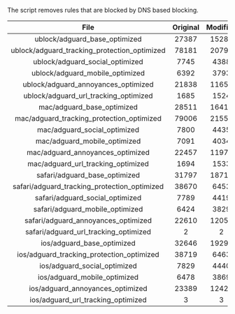 The script removes rules that are blocked by DNS based blocking.


| File | Original | Modified |
|:----:|:-----:|:-----:|
| ublock/adguard_base_optimized | 27387 | 15285 |
| ublock/adguard_tracking_protection_optimized | 78181 | 20795 |
| ublock/adguard_social_optimized | 7745 | 4388 |
| ublock/adguard_mobile_optimized | 6392 | 3793 |
| ublock/adguard_annoyances_optimized | 21838 | 11654 |
| ublock/adguard_url_tracking_optimized | 1685 | 1524 |
| mac/adguard_base_optimized | 28511 | 16410 |
| mac/adguard_tracking_protection_optimized | 79006 | 21551 |
| mac/adguard_social_optimized | 7800 | 4435 |
| mac/adguard_mobile_optimized | 7091 | 4034 |
| mac/adguard_annoyances_optimized | 22457 | 11979 |
| mac/adguard_url_tracking_optimized | 1694 | 1533 |
| safari/adguard_base_optimized | 31797 | 18712 |
| safari/adguard_tracking_protection_optimized | 38670 | 6453 |
| safari/adguard_social_optimized | 7789 | 4419 |
| safari/adguard_mobile_optimized | 6424 | 3829 |
| safari/adguard_annoyances_optimized | 22610 | 12058 |
| safari/adguard_url_tracking_optimized | 2 | 2 |
| ios/adguard_base_optimized | 32646 | 19297 |
| ios/adguard_tracking_protection_optimized | 38719 | 6463 |
| ios/adguard_social_optimized | 7829 | 4440 |
| ios/adguard_mobile_optimized | 6478 | 3869 |
| ios/adguard_annoyances_optimized | 23389 | 12425 |
| ios/adguard_url_tracking_optimized | 3 | 3 |